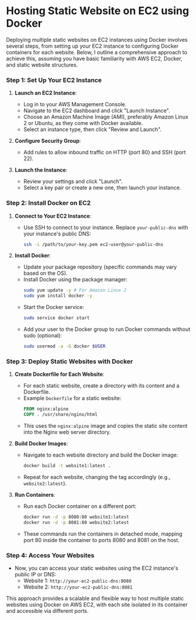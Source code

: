 # Hosting Static Website on EC2 using Docker

Deploying multiple static websites on EC2 instances using Docker involves several steps, from setting up your EC2 instance to configuring Docker containers for each website. Below, I outline a comprehensive approach to achieve this, assuming you have basic familiarity with AWS EC2, Docker, and static website structures.

### Step 1: Set Up Your EC2 Instance

1. **Launch an EC2 Instance**:
   - Log in to your AWS Management Console.
   - Navigate to the EC2 dashboard and click "Launch Instance".
   - Choose an Amazon Machine Image (AMI), preferably Amazon Linux 2 or Ubuntu, as they come with Docker available.
   - Select an instance type, then click "Review and Launch".

2. **Configure Security Group**:
   - Add rules to allow inbound traffic on HTTP (port 80) and SSH (port 22).

3. **Launch the Instance**:
   - Review your settings and click "Launch".
   - Select a key pair or create a new one, then launch your instance.

### Step 2: Install Docker on EC2

1. **Connect to Your EC2 Instance**:
   - Use SSH to connect to your instance. Replace `your-public-dns` with your instance's public DNS:
     ```bash
     ssh -i /path/to/your-key.pem ec2-user@your-public-dns
     ```

2. **Install Docker**:
   - Update your package repository (specific commands may vary based on the OS).
   - Install Docker using the package manager:
     ```bash
     sudo yum update -y # For Amazon Linux 2
     sudo yum install docker -y
     ```
   - Start the Docker service:
     ```bash
     sudo service docker start
     ```
   - Add your user to the Docker group to run Docker commands without sudo (optional):
     ```bash
     sudo usermod -a -G docker $USER
     ```

### Step 3: Deploy Static Websites with Docker

1. **Create Dockerfile for Each Website**:
   - For each static website, create a directory with its content and a Dockerfile.
   - Example `Dockerfile` for a static website:
     ```Dockerfile
     FROM nginx:alpine
     COPY . /usr/share/nginx/html
     ```
   - This uses the `nginx:alpine` image and copies the static site content into the Nginx web server directory.

2. **Build Docker Images**:
   - Navigate to each website directory and build the Docker image:
     ```bash
     docker build -t website1:latest .
     ```
   - Repeat for each website, changing the tag accordingly (e.g., `website2:latest`).

3. **Run Containers**:
   - Run each Docker container on a different port:
     ```bash
     docker run -d -p 8080:80 website1:latest
     docker run -d -p 8081:80 website2:latest
     ```
   - These commands run the containers in detached mode, mapping port 80 inside the container to ports 8080 and 8081 on the host.

### Step 4: Access Your Websites

- Now, you can access your static websites using the EC2 instance's public IP or DNS:
  - Website 1: `http://your-ec2-public-dns:8080`
  - Website 2: `http://your-ec2-public-dns:8081`


This approach provides a scalable and flexible way to host multiple static websites using Docker on AWS EC2, with each site isolated in its container and accessible via different ports.
